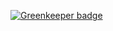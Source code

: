 

[![Greenkeeper badge](https://badges.greenkeeper.io/xhubio/table-import-spreadsheet-common.svg)](https://greenkeeper.io/)